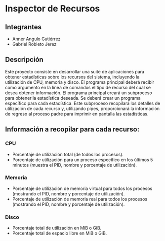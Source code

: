 # Inspector de Recursos
## Integrantes 
- Anner Angulo Gutiérrez
- Gabriel Robleto Jerez

## Descripción
Este proyecto consiste en desarrollar una suite de aplicaciones para obtener estadísticas
sobre los recursos del sistema, incluyendo la utilización de CPU, memoria y disco. 
El programa principal deberá recibir como argumento en la línea de comandos 
el tipo de recurso del cual se desea obtener información.
El programa principal creará un subproceso para obtener la estadística deseada. 
Se deberá crear un programa específico para cada estadística. 
Este subproceso recopilará los detalles de utilización de cada recurso y, utilizando pipes, 
proporcionará la información de regreso al proceso padre para imprimir en pantalla las estadísticas.

## Información a recopilar para cada recurso:
### CPU
- Porcentaje de utilización total (de todos los procesos).
- Porcentaje de utilización para un proceso específico en los últimos 5 minutos (muestra el PID, nombre y porcentaje de utilización).

### Memoria
- Porcentaje de utilización de memoria virtual para todos los procesos (mostrando el PID, nombre y porcentaje de utilización).
- Porcentaje de utilización de memoria real para todos los procesos (mostrando el PID, nombre y porcentaje de utilización).

### Disco
- Porcentaje total de utilización en MiB o GiB.
- Porcentaje total de espacio libre en MiB o GiB.
